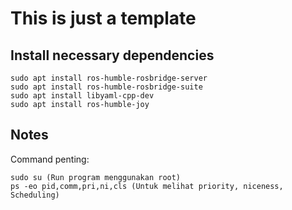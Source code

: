 # This is just a template 

## Install necessary dependencies
```
sudo apt install ros-humble-rosbridge-server
sudo apt install ros-humble-rosbridge-suite
sudo apt install libyaml-cpp-dev 
sudo apt install ros-humble-joy
```

## Notes 
Command penting:
```
sudo su (Run program menggunakan root)
ps -eo pid,comm,pri,ni,cls (Untuk melihat priority, niceness, Scheduling)
```